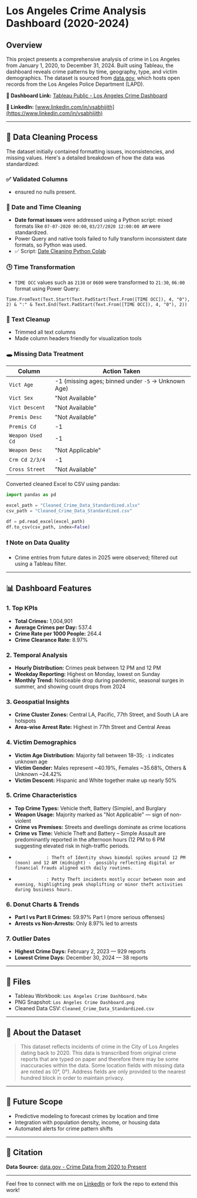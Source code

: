 # Los Angeles Crime Analysis Dashboard (2020-2024)

## Overview

This project presents a comprehensive analysis of crime in Los Angeles from January 1, 2020, to December 31, 2024. Built using Tableau, the dashboard reveals crime patterns by time, geography, type, and victim demographics. The dataset is sourced from [data.gov](https://catalog.data.gov/dataset/crime-data-from-2020-to-present), which hosts open records from the Los Angeles Police Department (LAPD).

**🔗 Dashboard Link:** [Tableau Public - Los Angeles Crime Dashboard](https://public.tableau.com/views/LosAngelesCrimeDashboard_17465076259260/LosAngelesCrimeDashboard)

**👤 LinkedIn:** [www.linkedin.com/in/vsabhijith](https://www.linkedin.com/in/vsabhijith)

---

## 🔧 Data Cleaning Process

The dataset initially contained formatting issues, inconsistencies, and missing values. Here's a detailed breakdown of how the data was standardized:

### ✅ Validated Columns

* ensured no nulls present.

### 📅 Date and Time Cleaning

* **Date format issues** were addressed using a Python script: mixed formats like `07-07-2020 00:00`, `03/27/2020 12:00:00 AM` were standardized.
* Power Query and native tools failed to fully transform inconsistent date formats, so Python was used.
* ✅ Script: [Date Cleaning Python Colab](https://colab.research.google.com/drive/1pELmkqLBWpPzAmLZoDU2nRfezNExsZi_?usp=sharing)

### 🕒 Time Transformation

* `TIME OCC` values such as `2130` or `0600` were transformed to `21:30`, `06:00` format using Power Query:

```powerquery
Time.FromText(Text.Start(Text.PadStart(Text.From([TIME OCC]), 4, "0"), 2) & ":" & Text.End(Text.PadStart(Text.From([TIME OCC]), 4, "0"), 2))
```

### 🧹 Text Cleanup

* Trimmed all text columns
* Made column headers friendly for visualization tools

### 🕳️ Missing Data Treatment

| Column           | Action Taken                                       |
| ---------------- | -------------------------------------------------- |
| `Vict Age`       | -1 (missing ages; binned under `-5` → Unknown Age) |
| `Vict Sex`       | "Not Available"                                    |
| `Vict Descent`   | "Not Available"                                    |
| `Premis Desc`    | "Not Available"                                    |
| `Premis Cd`      | -1                                                 |
| `Weapon Used Cd` | -1                                                 |
| `Weapon Desc`    | "Not Applicable"                                   |
| `Crm Cd 2/3/4`   | -1                                                 |
| `Cross Street`   | "Not Available"                                    |

Converted cleaned Excel to CSV using pandas:

```python
import pandas as pd

excel_path = "Cleaned_Crime_Data_Standardized.xlsx"
csv_path = "Cleaned_Crime_Data_Standardized.csv"

df = pd.read_excel(excel_path)
df.to_csv(csv_path, index=False)
```

### ❗ Note on Data Quality

* Crime entries from future dates in 2025 were observed; filtered out using a Tableau filter.

---

## 📊 Dashboard Features

### 1. **Top KPIs**

* **Total Crimes:** 1,004,901
* **Average Crimes per Day:** 537.4
* **Crime Rate per 1000 People:** 264.4
* **Crime Clearance Rate:** 8.97%

### 2. **Temporal Analysis**

* **Hourly Distribution:** Crimes peak between 12 PM and 12 PM
* **Weekday Reporting:** Highest on Monday, lowest on Sunday
* **Monthly Trend:** Noticeable drop during pandemic, seasonal surges in summer, and showing count drops from 2024

### 3. **Geospatial Insights**

* **Crime Cluster Zones:** Central LA, Pacific, 77th Street, and South LA are hotspots
* **Area-wise Arrest Rate:** Highest in 77th Street and Central Areas

### 4. **Victim Demographics**

* **Victim Age Distribution:** Majority fall between 18–35; `-1` indicates unknown age
* **Victim Gender:** Males represent \~40.19%, Females \~35.68%, Others & Unknown \~24.42%
* **Victim Descent:** Hispanic and White together make up nearly 50%

### 5. **Crime Characteristics**

* **Top Crime Types:** Vehicle theft, Battery (Simple), and Burglary
* **Weapon Usage:** Majority marked as "Not Applicable" — sign of non-violent 
* **Crime vs Premises:** Streets and dwellings dominate as crime locations
* **Crime vs Time:** Vehicle Theft and Battery – Simple Assault are predominantly reported in the afternoon hours (12 PM to 6 PM suggesting elevated risk in high-traffic periods.
*                 : Theft of Identity shows bimodal spikes around 12 PM (noon) and 12 AM (midnight) -  possibly reflecting digital or financial frauds aligned with daily routines.
*                 : Petty Theft incidents mostly occur between noon and evening, highlighting peak shoplifting or minor theft activities during business hours.

### 6. **Donut Charts & Trends**

* **Part I vs Part II Crimes:** 59.97% Part I (more serious offenses)
* **Arrests vs Non-Arrests:** Only 8.97% led to arrests

### 7. **Outlier Dates**

* **Highest Crime Days:** February 2, 2023 — 929 reports
* **Lowest Crime Days:** December 30, 2024 — 38 reports


---

## 📁 Files

* Tableau Workbook: `Los Angeles Crime Dashboard.twbx`
* PNG Snapshot: `Los Angeles Crime Dashboard.png`
* Cleaned Data CSV: `Cleaned_Crime_Data_Standardized.csv`

---

## 📌 About the Dataset

> This dataset reflects incidents of crime in the City of Los Angeles dating back to 2020. This data is transcribed from original crime reports that are typed on paper and therefore there may be some inaccuracies within the data. Some location fields with missing data are noted as (0°, 0°). Address fields are only provided to the nearest hundred block in order to maintain privacy.

---

## 🚀 Future Scope

* Predictive modeling to forecast crimes by location and time
* Integration with population density, income, or housing data
* Automated alerts for crime pattern shifts

---

## 📎 Citation

**Data Source:** [data.gov - Crime Data from 2020 to Present](https://catalog.data.gov/dataset/crime-data-from-2020-to-present)

---

Feel free to connect with me on [LinkedIn](https://www.linkedin.com/in/vsabhijith) or fork the repo to extend this work!
